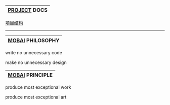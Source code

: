 | [PROJECT](团队协作文档/) DOCS |
| :---------------------------- |

[项目结构](团队协作文档/项目结构.md)

---

| [MOBAI](https://github.com/Artist-MOBAI) PHILOSOPHY |
| :-------------------------------------------------- |

write no unnecessary code

make no unnecessary design

| [MOBAI](https://github.com/Artist-MOBAI) PRINCIPLE |
| :------------------------------------------------- |

produce most exceptional work

produce most exceptional art
